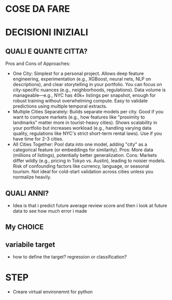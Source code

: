 # COSE DA FARE

# DECISIONI INIZIALI
## QUALI E QUANTE CITTA?
Pros and Cons of Approaches:

- One City: Simplest for a personal project. Allows deep feature engineering, experimentation (e.g., XGBoost, neural nets, NLP on descriptions), and clear storytelling in your portfolio. You can focus on city-specific nuances (e.g., neighborhoods, regulations). Data volume is manageable—e.g., NYC has 40k+ listings per snapshot, enough for robust training without overwhelming compute. Easy to validate predictions using multiple temporal extracts.
- Multiple Cities Separately: Builds separate models per city. Good if you want to compare markets (e.g., how features like "proximity to landmarks" matter more in tourist-heavy cities). Shows scalability in your portfolio but increases workload (e.g., handling varying data quality, regulations like NYC's strict short-term rental laws). Use if you have time for 2-3 cities.
- All Cities Together: Pool data into one model, adding "city" as a categorical feature (or embeddings for similarity). Pros: More data (millions of listings), potentially better generalization. Cons: Markets differ wildly (e.g., pricing in Tokyo vs. Austin), leading to noisier models. Risk of confounding factors like currency, language, or seasonal tourism. Not ideal for cold-start validation across cities unless you normalize heavily.

## QUALI ANNI?
- Idea is that i predict future average review score and then i look at future data to see how much error i made


## My CHOICE


## variabile target
- how to define the target? regression or classification?

# STEP
- Creare virtual environemnt for python
